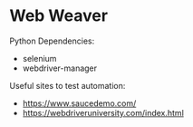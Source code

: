 # Web Weaver



Python Dependencies:

* selenium
* webdriver-manager



Useful sites to test automation:

* https://www.saucedemo.com/
* https://webdriveruniversity.com/index.html

